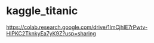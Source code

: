 # kaggle_titanic
https://colab.research.google.com/drive/1lmCjhIE7rPwtv-HIPKC2TknkyEa7yK9Z?usp=sharing
